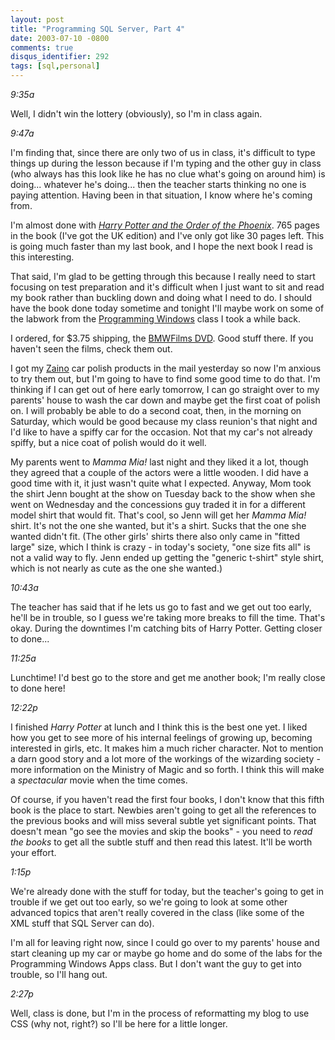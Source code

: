 ```yaml
---
layout: post
title: "Programming SQL Server, Part 4"
date: 2003-07-10 -0800
comments: true
disqus_identifier: 292
tags: [sql,personal]
---
```

<!--markdownlint-disable MD036 -->
*9:35a*

 Well, I didn't win the lottery (obviously), so I'm in class again.

 *9:47a*

 I'm finding that, since there are only two of us in class, it's
difficult to type things up during the lesson because if I'm typing and
the other guy in class (who always has this look like he has no clue
what's going on around him) is doing... whatever he's doing... then the
teacher starts thinking no one is paying attention. Having been in that
situation, I know where he's coming from.

 I'm almost done with [*Harry Potter and the Order of the
Phoenix*](http://www.amazon.com/exec/obidos/ASIN/043935806X/mhsvortex).
765 pages in the book (I've got the UK edition) and I've only got like
30 pages left. This is going much faster than my last book, and I hope
the next book I read is this interesting.

 That said, I'm glad to be getting through this because I really need to
start focusing on test preparation and it's difficult when I just want
to sit and read my book rather than buckling down and doing what I need
to do. I should have the book done today sometime and tonight I'll maybe
work on some of the labwork from the [Programming
Windows](/archive/2003/06/23/windows-apps-part-1.aspx) class I took a
while back.

 I ordered, for $3.75 shipping, the [BMWFilms
DVD](http://usa.bmwfilms.com/clap.asp?template=dvdlanding&country=usa&film=).
Good stuff there. If you haven't seen the films, check them out.

 I got my [Zaino](http://www.zainobros.com) car polish products in the
mail yesterday so now I'm anxious to try them out, but I'm going to have
to find some good time to do that. I'm thinking if I can get out of here
early tomorrow, I can go straight over to my parents' house to wash the
car down and maybe get the first coat of polish on. I will probably be
able to do a second coat, then, in the morning on Saturday, which would
be good because my class reunion's that night and I'd like to have a
spiffy car for the occasion. Not that my car's not already spiffy, but a
nice coat of polish would do it well.

 My parents went to *Mamma Mia!* last night and they liked it a lot,
though they agreed that a couple of the actors were a little wooden. I
did have a good time with it, it just wasn't quite what I expected.
Anyway, Mom took the shirt Jenn bought at the show on Tuesday back to
the show when she went on Wednesday and the concessions guy traded it in
for a different model shirt that would fit. That's cool, so Jenn will
get her *Mamma Mia!* shirt. It's not the one she wanted, but it's a
shirt. Sucks that the one she wanted didn't fit. (The other girls'
shirts there also only came in "fitted large" size, which I think is
crazy - in today's society, "one size fits all" is not a valid way to
fly. Jenn ended up getting the "generic t-shirt" style shirt, which is
not nearly as cute as the one she wanted.)

 *10:43a*

 The teacher has said that if he lets us go to fast and we get out too
early, he'll be in trouble, so I guess we're taking more breaks to fill
the time. That's okay. During the downtimes I'm catching bits of Harry
Potter. Getting closer to done...

 *11:25a*

 Lunchtime! I'd best go to the store and get me another book; I'm really
close to done here!

 *12:22p*

 I finished *Harry Potter* at lunch and I think this is the best one
yet. I liked how you get to see more of his internal feelings of growing
up, becoming interested in girls, etc. It makes him a much richer
character. Not to mention a darn good story and a lot more of the
workings of the wizarding society - more information on the Ministry of
Magic and so forth. I think this will make a *spectacular* movie when
the time comes.

 Of course, if you haven't read the first four books, I don't know that
this fifth book is the place to start. Newbies aren't going to get all
the references to the previous books and will miss several subtle yet
significant points. That doesn't mean "go see the movies and skip the
books" - you need to *read the books* to get all the subtle stuff and
then read this latest. It'll be worth your effort.

 *1:15p*

 We're already done with the stuff for today, but the teacher's going to
get in trouble if we get out too early, so we're going to look at some
other advanced topics that aren't really covered in the class (like some
of the XML stuff that SQL Server can do).

 I'm all for leaving right now, since I could go over to my parents'
house and start cleaning up my car or maybe go home and do some of the
labs for the Programming Windows Apps class. But I don't want the guy to
get into trouble, so I'll hang out.

 *2:27p*

 Well, class is done, but I'm in the process of reformatting my blog to
use CSS (why not, right?) so I'll be here for a little longer.
